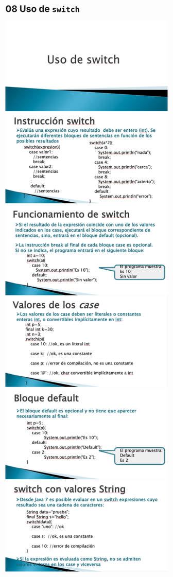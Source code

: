 # 08 Uso de `switch`

<img src="../images/08-01.png">

<img src="../images/08-02.png">

<img src="../images/08-03.png">

<img src="../images/08-04.png">

<img src="../images/08-05.png">

<img src="../images/08-06.png">
